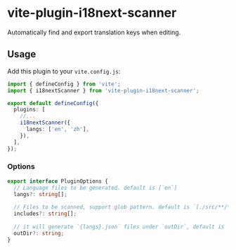 # vite-plugin-i18next-scanner

Automatically find and export translation keys when editing.

## Usage

Add this plugin to your `vite.config.js`:

```typescript
import { defineConfig } from 'vite';
import { i18nextScanner } from 'vite-plugin-i18next-scanner';

export default defineConfig({
  plugins: [
    //...
    i18nextScanner({
      langs: ['en', 'zh'],
    }),
  ],
});
```

### Options

```typescript
export interface PluginOptions {
  // Language files to be generated. default is [`en`]
  langs?: string[];
  
  // Files to be scanned, support glob pattern. default is `[./src/**/*.{ts,tsx,js,jsx}]`
  includes?: string[];
  
  // it will generate `{langs}.json` files under `outDir`, default is `./locales`
  outDir?: string;
}
```

